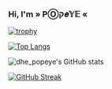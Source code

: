 <h3 align=>Hi, I'm » PⓄק𝒆𝕐𝔼 «</h3>










[![trophy](https://github-profile-trophy.vercel.app/?username=popeye0013)](https://github.com/ryo-ma/github-profile-trophy)

[![Top Langs](https://github-readme-stats.vercel.app/api/top-langs/?username=popeye0013&theme=dark&layout=compact)](https://github.com/popeye0013/github-readme-stats)

![dhe_popeye's GitHub stats](https://github-readme-stats.vercel.app/api?username=popeye0013&show_icons=true&theme=dark)

[![GitHub Streak](https://github-readme-streak-stats.herokuapp.com/?user=popeye0013&theme=dark)](https://git.io/streak-stats)
